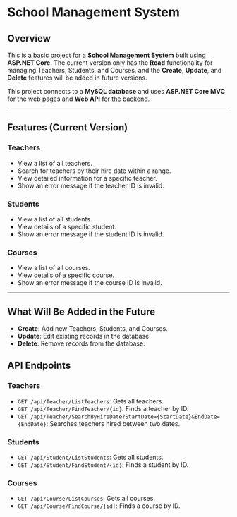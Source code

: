 # **School Management System**

## **Overview**

This is a basic project for a **School Management System** built using **ASP.NET Core**. 
The current version only has the **Read** functionality for managing Teachers, Students, and Courses, and the **Create**, **Update**, and **Delete** features will be added in future versions.

This project connects to a **MySQL database** and uses **ASP.NET Core MVC** for the web pages and **Web API** for the backend.

---

## **Features (Current Version)**

### **Teachers**
- View a list of all teachers.
- Search for teachers by their hire date within a range.
- View detailed information for a specific teacher.
- Show an error message if the teacher ID is invalid.

### **Students**
- View a list of all students.
- View details of a specific student.
- Show an error message if the student ID is invalid.

### **Courses**
- View a list of all courses.
- View details of a specific course.
- Show an error message if the course ID is invalid.

---

## **What Will Be Added in the Future**
- **Create**: Add new Teachers, Students, and Courses.
- **Update**: Edit existing records in the database.
- **Delete**: Remove records from the database.


## **API Endpoints**

### **Teachers**
- `GET /api/Teacher/ListTeachers`: Gets all teachers.
- `GET /api/Teacher/FindTeacher/{id}`: Finds a teacher by ID.
- `GET /api/Teacher/SearchByHireDate?StartDate={StartDate}&EndDate={EndDate}`: Searches teachers hired between two dates.

### **Students**
- `GET /api/Student/ListStudents`: Gets all students.
- `GET /api/Student/FindStudent/{id}`: Finds a student by ID.

### **Courses**
- `GET /api/Course/ListCourses`: Gets all courses.
- `GET /api/Course/FindCourse/{id}`: Finds a course by ID.
